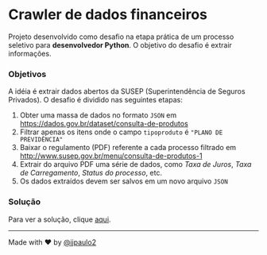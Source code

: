 # Crawler de dados financeiros

Projeto desenvolvido como desafio na etapa prática de um processo seletivo para **desenvolvedor Python**. O objetivo do desafio é extrair informações.

### Objetivos

A idéia é extrair dados abertos da SUSEP (Superintendência de Seguros Privados). O desafio é dividido nas seguintes etapas:

1. Obter uma massa de dados no formato `JSON` em https://dados.gov.br/dataset/consulta-de-produtos
2. Filtrar apenas os itens onde o campo `tipoproduto` é `"PLANO DE PREVIDÊNCIA"`
3. Baixar o regulamento (PDF) referente a cada processo filtrado em http://www.susep.gov.br/menu/consulta-de-produtos-1
4. Extrair do arquivo PDF uma série de dados, como _Taxa de Juros_, _Taxa de Carregamento_, _Status do processo_, etc.
5. Os dados extraídos devem ser salvos em um novo arquivo `JSON`

### Solução

Para ver a solução, clique [aqui](./projeto).

---
Made with :heart: by [@jjpaulo2](https://github.com/jjpaulo2)